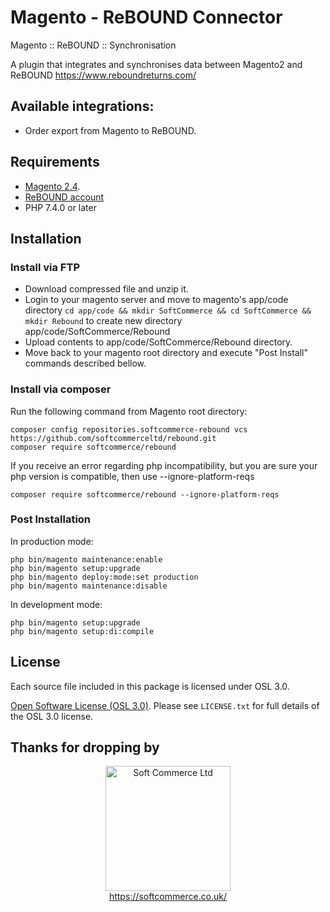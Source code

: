 # Magento - ReBOUND Connector
Magento :: ReBOUND :: Synchronisation

A plugin that integrates and synchronises data between Magento2 and ReBOUND https://www.reboundreturns.com/

## Available integrations:
- Order export from Magento to ReBOUND.

## Requirements
* [Magento 2.4](https://magento.com/tech-resources/download).
* [ReBOUND account](https://www.reboundreturns.com/)
* PHP 7.4.0 or later

## Installation

### Install via FTP
* Download compressed file and unzip it.
* Login to your magento server and move to magento's app/code directory
`cd app/code && mkdir SoftCommerce && cd SoftCommerce && mkdir Rebound` to create new directory app/code/SoftCommerce/Rebound
* Upload contents to app/code/SoftCommerce/Rebound directory.
* Move back to your magento root directory and execute "Post Install" commands described bellow.

### Install via composer

Run the following command from Magento root directory:

```
composer config repositories.softcommerce-rebound vcs https://github.com/softcommerceltd/rebound.git
composer require softcommerce/rebound
```
If you receive an error regarding php incompatibility, but you are sure your php version is compatible, then use --ignore-platform-reqs
```
composer require softcommerce/rebound --ignore-platform-reqs
```

### Post Installation

In production mode:
```
php bin/magento maintenance:enable
php bin/magento setup:upgrade
php bin/magento deploy:mode:set production
php bin/magento maintenance:disable
```

In development mode:
```
php bin/magento setup:upgrade
php bin/magento setup:di:compile
```

## License
Each source file included in this package is licensed under OSL 3.0.

[Open Software License (OSL 3.0)](https://opensource.org/licenses/osl-3.0.php).
Please see `LICENSE.txt` for full details of the OSL 3.0 license.

## Thanks for dropping by

<p align="center">
    <a href="https://magento.com">
        <img src="https://softcommerce.co.uk/pub/media/banner/logo.svg" width="200" alt="Soft Commerce Ltd" />
    </a>
    <br />
    <a href="https://softcommerce.co.uk/">
        https://softcommerce.co.uk/
    </a>
</p>




